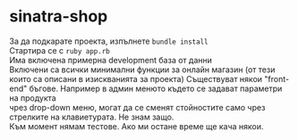 # sinatra-shop
За да подкарате проекта, изпълнете `bundle install` <br>
Стартира се с `ruby app.rb` <br>
Има включена примерна development база от данни<br>
Включени са всички минимални функции за онлайн магазин (от тези които са описани в изискванията за проекта)
Съществуват някои "front-end" бъгове. Например в админ менюто където се задават параметри на продукта <br>чрез drop-down меню,
могат да се сменят стойностите само чрез стрелките на клавиетурата. Не знам защо.<br>
Към момент нямам тестове. Ако ми остане време ще кача някои.
